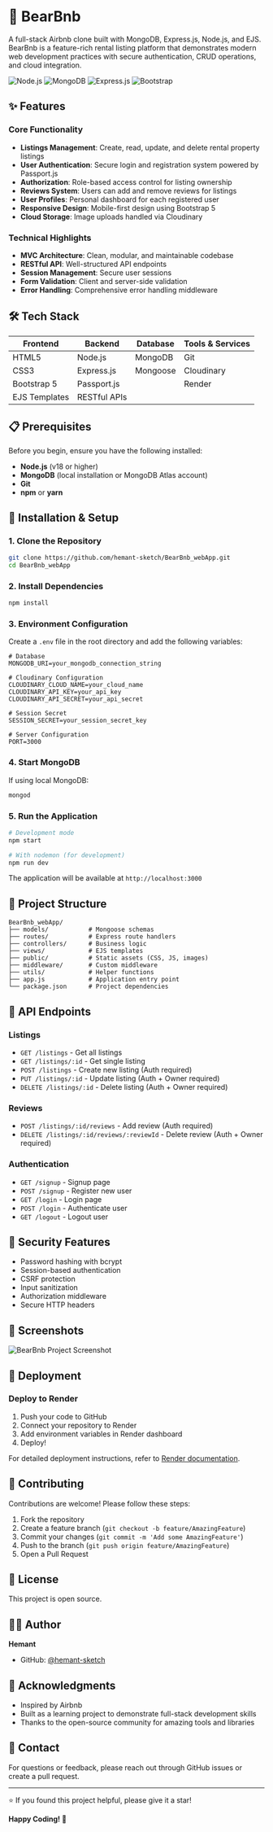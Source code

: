 # 🏡 BearBnb

A full-stack Airbnb clone built with MongoDB, Express.js, Node.js, and EJS. BearBnb is a feature-rich rental listing platform that demonstrates modern web development practices with secure authentication, CRUD operations, and cloud integration.

![Node.js](https://img.shields.io/badge/Node.js-v18+-green)
![MongoDB](https://img.shields.io/badge/MongoDB-Database-brightgreen)
![Express.js](https://img.shields.io/badge/Express.js-Backend-blue)
![Bootstrap](https://img.shields.io/badge/Bootstrap-5-purple)

## ✨ Features

### Core Functionality
- **Listings Management**: Create, read, update, and delete rental property listings
- **User Authentication**: Secure login and registration system powered by Passport.js
- **Authorization**: Role-based access control for listing ownership
- **Reviews System**: Users can add and remove reviews for listings
- **User Profiles**: Personal dashboard for each registered user
- **Responsive Design**: Mobile-first design using Bootstrap 5
- **Cloud Storage**: Image uploads handled via Cloudinary

### Technical Highlights
- **MVC Architecture**: Clean, modular, and maintainable codebase
- **RESTful API**: Well-structured API endpoints
- **Session Management**: Secure user sessions
- **Form Validation**: Client and server-side validation
- **Error Handling**: Comprehensive error handling middleware

## 🛠️ Tech Stack

| Frontend | Backend | Database | Tools & Services |
|----------|---------|----------|------------------|
| HTML5 | Node.js | MongoDB | Git |
| CSS3 | Express.js | Mongoose | Cloudinary |
| Bootstrap 5 | Passport.js | | Render |
| EJS Templates | RESTful APIs | | |

## 📋 Prerequisites

Before you begin, ensure you have the following installed:
- **Node.js** (v18 or higher)
- **MongoDB** (local installation or MongoDB Atlas account)
- **Git**
- **npm** or **yarn**

## 🚀 Installation & Setup

### 1. Clone the Repository
```bash
git clone https://github.com/hemant-sketch/BearBnb_webApp.git
cd BearBnb_webApp
```

### 2. Install Dependencies
```bash
npm install
```

### 3. Environment Configuration
Create a `.env` file in the root directory and add the following variables:

```env
# Database
MONGODB_URI=your_mongodb_connection_string

# Cloudinary Configuration
CLOUDINARY_CLOUD_NAME=your_cloud_name
CLOUDINARY_API_KEY=your_api_key
CLOUDINARY_API_SECRET=your_api_secret

# Session Secret
SESSION_SECRET=your_session_secret_key

# Server Configuration
PORT=3000
```

### 4. Start MongoDB
If using local MongoDB:
```bash
mongod
```

### 5. Run the Application
```bash
# Development mode
npm start

# With nodemon (for development)
npm run dev
```

The application will be available at `http://localhost:3000`

## 📁 Project Structure

```
BearBnb_webApp/
├── models/           # Mongoose schemas
├── routes/           # Express route handlers
├── controllers/      # Business logic
├── views/            # EJS templates
├── public/           # Static assets (CSS, JS, images)
├── middleware/       # Custom middleware
├── utils/            # Helper functions
├── app.js            # Application entry point
└── package.json      # Project dependencies
```

## 🎯 API Endpoints

### Listings
- `GET /listings` - Get all listings
- `GET /listings/:id` - Get single listing
- `POST /listings` - Create new listing (Auth required)
- `PUT /listings/:id` - Update listing (Auth + Owner required)
- `DELETE /listings/:id` - Delete listing (Auth + Owner required)

### Reviews
- `POST /listings/:id/reviews` - Add review (Auth required)
- `DELETE /listings/:id/reviews/:reviewId` - Delete review (Auth + Owner required)

### Authentication
- `GET /signup` - Signup page
- `POST /signup` - Register new user
- `GET /login` - Login page
- `POST /login` - Authenticate user
- `GET /logout` - Logout user

## 🔐 Security Features

- Password hashing with bcrypt
- Session-based authentication
- CSRF protection
- Input sanitization
- Authorization middleware
- Secure HTTP headers

## 🎨 Screenshots

![BearBnb Project Screenshot](https://raw.githubusercontent.com/hemant-sketch/Portfolio/main/public/BearBnb.png)

## 🚢 Deployment

### Deploy to Render

1. Push your code to GitHub
2. Connect your repository to Render
3. Add environment variables in Render dashboard
4. Deploy!

For detailed deployment instructions, refer to [Render documentation](https://render.com/docs).

## 🤝 Contributing

Contributions are welcome! Please follow these steps:

1. Fork the repository
2. Create a feature branch (`git checkout -b feature/AmazingFeature`)
3. Commit your changes (`git commit -m 'Add some AmazingFeature'`)
4. Push to the branch (`git push origin feature/AmazingFeature`)
5. Open a Pull Request

## 📝 License

This project is open source.

## 👨‍💻 Author

**Hemant**
- GitHub: [@hemant-sketch](https://github.com/hemant-sketch)

## 🙏 Acknowledgments

- Inspired by Airbnb
- Built as a learning project to demonstrate full-stack development skills
- Thanks to the open-source community for amazing tools and libraries

## 📧 Contact

For questions or feedback, please reach out through GitHub issues or create a pull request.

---

⭐ If you found this project helpful, please give it a star!

**Happy Coding! 🚀**
